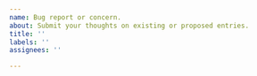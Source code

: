 ```yaml
---
name: Bug report or concern.
about: Submit your thoughts on existing or proposed entries.
title: ''
labels: ''
assignees: ''

---
```



